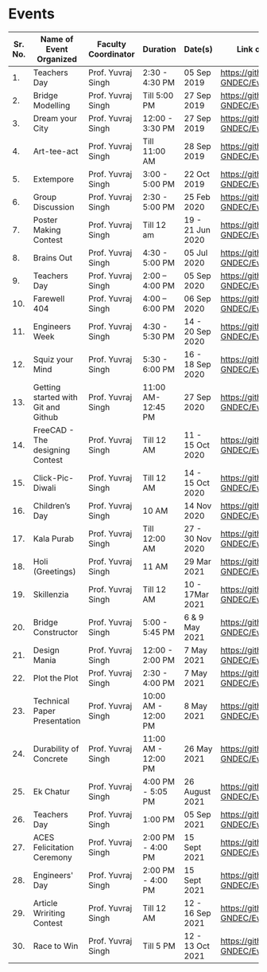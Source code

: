 # Events

|Sr. No.|      Name of Event Organized       |Faculty Coordinator|	    Duration      |	     Date(s)      |             Link of the event             |
| ----- | ---------------------------------- | ----------------- | ------------------ | ----------------- | ----------------------------------------- |
| 1.    |Teachers Day	                       |Prof. Yuvraj Singh |2:30 - 4:30 PM      |05 Sep 2019        |https://github.com/ACES-GNDEC/Event_01.git |
| 2.	  |Bridge Modelling	                   |Prof. Yuvraj Singh |Till 5:00 PM	      |27 Sep 2019        |https://github.com/ACES-GNDEC/Event_02.git |
| 3.    |Dream your City	                   |Prof. Yuvraj Singh |12:00 - 3:30 PM     |27 Sep 2019        |https://github.com/ACES-GNDEC/Event_03.git |  
| 4.	  |Art-tee-act                         |Prof. Yuvraj Singh |Till 11:00 AM	      |28 Sep 2019        |https://github.com/ACES-GNDEC/Event_04.git |
| 5.	  |Extempore	                         |Prof. Yuvraj Singh |3:00 - 5:00 PM	    |22 Oct 2019        |https://github.com/ACES-GNDEC/Event_05.git |
| 6.    |Group Discussion	                   |Prof. Yuvraj Singh |2:30 - 5:00 PM      |25 Feb 2020        |https://github.com/ACES-GNDEC/Event_06.git |
| 7.	  |Poster Making Contest	             |Prof. Yuvraj Singh |Till 12 am	        |19 - 21 Jun 2020   |https://github.com/ACES-GNDEC/Event_07.git |
| 8.	  |Brains Out	                         |Prof. Yuvraj Singh |4:30 - 5:00 PM      |05 Jul 2020        |https://github.com/ACES-GNDEC/Event_08.git |
| 9.	  |Teachers Day	                       |Prof. Yuvraj Singh |2:00 – 4:00 PM	    |05 Sep 2020        |https://github.com/ACES-GNDEC/Event_09.git |
|10.    |Farewell 404	                       |Prof. Yuvraj Singh |4:00 – 6:00 PM	    |06 Sep 2020        |https://github.com/ACES-GNDEC/Event_10.git |
|11.    |Engineers Week	                     |Prof. Yuvraj Singh |4:30 - 5:30 PM	    |14 - 20 Sep 2020   |https://github.com/ACES-GNDEC/Event_12.git |
|12.	  |Squiz your Mind	                   |Prof. Yuvraj Singh |5:30 - 6:00 PM	    |16 - 18 Sep 2020   |https://github.com/ACES-GNDEC/Event_12.git |
|13.	  |Getting started with Git and Github |Prof. Yuvraj Singh |11:00 AM- 12:45 PM	|27 Sep 2020        |https://github.com/ACES-GNDEC/Event_13.git |
|14.	  |FreeCAD - The designing Contest     |Prof. Yuvraj Singh |Till 12 AM          |11 - 15 Oct 2020   |https://github.com/ACES-GNDEC/Event_14.git |
|15.	  |Click-Pic-Diwali	                   |Prof. Yuvraj Singh |Till 12 AM          |14 - 15 Oct 2020   |https://github.com/ACES-GNDEC/Event_15.git |
|16.	  |Children’s Day	                     |Prof. Yuvraj Singh |10 AM               |14 Nov 2020        |https://github.com/ACES-GNDEC/Event_16.git |
|17.	  |Kala Purab	                         |Prof. Yuvraj Singh |Till 12:00 AM	      |27 - 30 Nov 2020   |https://github.com/ACES-GNDEC/Event_17.git |
|18.    |Holi (Greetings)                    |Prof. Yuvraj Singh |11 AM               |29 Mar 2021        |https://github.com/ACES-GNDEC/Event_18.git |                      
|19.    |Skillenzia                          |Prof. Yuvraj Singh |Till 12 AM          |10 - 17Mar 2021    |https://github.com/ACES-GNDEC/Event_19.git |
|20.    |Bridge Constructor                  |Prof. Yuvraj Singh |5:00 - 5:45 PM      |6 & 9 May 2021     |https://github.com/ACES-GNDEC/Event_20.git |
|21.    |Design Mania                        |Prof. Yuvraj Singh |12:00 - 2:00 PM     |7 May 2021         |https://github.com/ACES-GNDEC/Event_21.git |
|22.    |Plot the Plot                       |Prof. Yuvraj Singh |2:30 - 4:00 PM      |7 May 2021         |https://github.com/ACES-GNDEC/Event_22.git |
|23.    |Technical Paper Presentation        |Prof. Yuvraj Singh |10:00 AM - 12:00 PM |8 May 2021         |https://github.com/ACES-GNDEC/Event_23.git |
|24.    |Durability of Concrete              |Prof. Yuvraj Singh |11:00 AM - 12:00 PM |26 May 2021        |https://github.com/ACES-GNDEC/Event_24.git | 
|25.    |Ek Chatur                           |Prof. Yuvraj Singh |4:00 PM - 5:05 PM   |26 August 2021     |https://github.com/ACES-GNDEC/Event_25.git |
|26.    |Teachers Day	                       |Prof. Yuvraj Singh |1:00 PM	            |05 Sep 2021        |https://github.com/ACES-GNDEC/Event_26.git |
|27.    |ACES Felicitation Ceremony          |Prof. Yuvraj Singh |2:00 PM - 4:00 PM   |15 Sept 2021       |https://github.com/ACES-GNDEC/Event_27.git |
|28.    |Engineers' Day                      |Prof. Yuvraj Singh |2:00 PM - 4:00 PM   |15 Sept 2021       |https://github.com/ACES-GNDEC/Event_28.git |
|29.    |Article Wririting Contest           |Prof. Yuvraj Singh |Till 12 AM          |12 - 16 Sep 2021   |https://github.com/ACES-GNDEC/Event_29.git |
|30.    |Race to Win                         |Prof. Yuvraj Singh |Till 5 PM           |12 - 13 Oct 2021   |https://github.com/ACES-GNDEC/Event_30.git |


